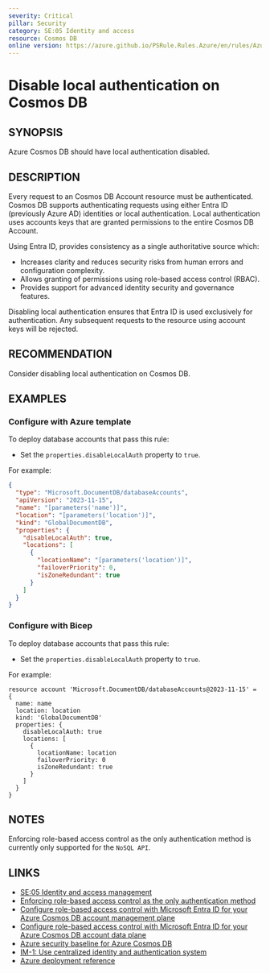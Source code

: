 ```yaml
---
severity: Critical
pillar: Security
category: SE:05 Identity and access
resource: Cosmos DB
online version: https://azure.github.io/PSRule.Rules.Azure/en/rules/Azure.Cosmos.DisableLocalAuth/
---
```


# Disable local authentication on Cosmos DB

## SYNOPSIS

Azure Cosmos DB should have local authentication disabled.

## DESCRIPTION

Every request to an Cosmos DB Account resource must be authenticated.
Cosmos DB supports authenticating requests using either Entra ID (previously Azure AD) identities or local authentication.
Local authentication uses accounts keys that are granted permissions to the entire Cosmos DB Account.

Using Entra ID, provides consistency as a single authoritative source which:

- Increases clarity and reduces security risks from human errors and configuration complexity.
- Allows granting of permissions using role-based access control (RBAC).
- Provides support for advanced identity security and governance features.

Disabling local authentication ensures that Entra ID is used exclusively for authentication.
Any subsequent requests to the resource using account keys will be rejected.

## RECOMMENDATION

Consider disabling local authentication on Cosmos DB.

## EXAMPLES

### Configure with Azure template

To deploy database accounts that pass this rule:

- Set the `properties.disableLocalAuth` property to `true`.

For example:

```json
{
  "type": "Microsoft.DocumentDB/databaseAccounts",
  "apiVersion": "2023-11-15",
  "name": "[parameters('name')]",
  "location": "[parameters('location')]",
  "kind": "GlobalDocumentDB",
  "properties": {
    "disableLocalAuth": true,
    "locations": [
      {
        "locationName": "[parameters('location')]",
        "failoverPriority": 0,
        "isZoneRedundant": true
      }
    ]
  }
}
```

### Configure with Bicep

To deploy database accounts that pass this rule:

- Set the `properties.disableLocalAuth` property to `true`.

For example:

```bicep
resource account 'Microsoft.DocumentDB/databaseAccounts@2023-11-15' = {
  name: name
  location: location
  kind: 'GlobalDocumentDB'
  properties: {
    disableLocalAuth: true
    locations: [
      {
        locationName: location
        failoverPriority: 0
        isZoneRedundant: true
      }
    ]
  }
}
```

## NOTES

Enforcing role-based access control as the only authentication method is currently only supported for the `NoSQL API`.

## LINKS

- [SE:05 Identity and access management](https://learn.microsoft.com/azure/well-architected/security/design-identity-authentication)
- [Enforcing role-based access control as the only authentication method](https://learn.microsoft.com/azure/cosmos-db/how-to-setup-rbac#disable-local-auth)
- [Configure role-based access control with Microsoft Entra ID for your Azure Cosmos DB account management plane](https://learn.microsoft.com/azure/cosmos-db/role-based-access-control)
- [Configure role-based access control with Microsoft Entra ID for your Azure Cosmos DB account data plane](https://learn.microsoft.com/azure/cosmos-db/how-to-setup-rbac)
- [Azure security baseline for Azure Cosmos DB](https://learn.microsoft.com/security/benchmark/azure/baselines/azure-cosmos-db-security-baseline)
- [IM-1: Use centralized identity and authentication system](https://learn.microsoft.com/security/benchmark/azure/baselines/azure-cosmos-db-security-baseline#im-1-use-centralized-identity-and-authentication-system)
- [Azure deployment reference](https://learn.microsoft.com/azure/templates/microsoft.documentdb/databaseaccounts)
